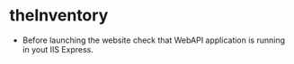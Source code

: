 # theInventory

- Before launching the website check that WebAPI application is running in yout IIS Express.
